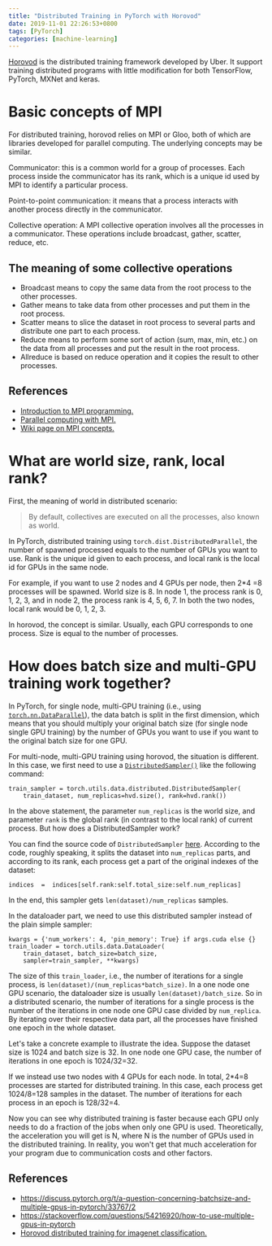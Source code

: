 ```yaml
---
title: "Distributed Training in PyTorch with Horovod"
date: 2019-11-01 22:26:53+0800
tags: [PyTorch]
categories: [machine-learning]
---
```


[Horovod](https://github.com/horovod/horovod) is the distributed training
framework developed by Uber. It support training distributed programs with
little modification for both TensorFlow, PyTorch, MXNet and keras.

<!--more-->

# Basic concepts of MPI

For distributed training, horovod relies on MPI or Gloo, both of which are
libraries developed for parallel computing. The underlying concepts may be
similar.

Communicator: this is a common world for a group of processes. Each process
inside the communicator has its rank, which is a unique id used by MPI to
identify a particular process.

Point-to-point communication: it means that a process interacts with another
process directly in the communicator.

Collective operation: A MPI collective operation involves all the processes in
a communicator. These operations include broadcast, gather, scatter, reduce,
etc.

## The meaning of some collective operations

+ Broadcast means to copy the same data from the root process to the other processes.
+ Gather means to take data from other processes and put them in the root process.
+ Scatter means to slice the dataset in root process to several parts and distribute one part to each process.
+ Reduce means to perform some sort of action (sum, max, min, etc.) on the data from all processes and put the result in the root process.
+ Allreduce is based on reduce operation and it copies the result to other processes.

## References

+ [Introduction to MPI programming.](https://www.uio.no/studier/emner/matnat/ifi/INF3380/v11/undervisningsmateriale/inf3380-week06.pdf)
+ [Parallel computing with MPI.](https://indico.desy.de/indico/event/12535/session/2/contribution/30/material/13/0.pdf)
+ [Wiki page on MPI concepts.](https://en.wikipedia.org/wiki/Message_Passing_Interface#Concepts)

# What are world size, rank, local rank?

First, the meaning of world in distributed scenario:

> By default, collectives are executed on all the processes, also known as world.

In PyTorch, distributed training using `torch.dist.DistributedParallel`, the
number of spawned processed equals to the number of GPUs you want to use. Rank
is the unique id given to each process, and local rank is the local id for GPUs
in the same node.

For example, if you want to use 2 nodes and 4 GPUs per node, then 2*4 =8
processes will be spawned. World size is 8. In node 1, the process rank is 0,
1, 2, 3, and in node 2, the process rank is 4, 5, 6, 7. In both the two nodes,
local rank would be 0, 1, 2, 3.

In horovod, the concept is similar. Usually, each GPU corresponds to one
process. Size is equal to the number of processes.

# How does batch size and multi-GPU training work together?

In PyTorch, for single node, multi-GPU training (i.e., using
[`torch.nn.DataParallel`](https://pytorch.org/docs/stable/nn.html#torch.nn.DataParallel)),
the data batch is split in the first dimension, which means that you should
multiply your original batch size (for single node single GPU training) by the
number of GPUs you want to use if you want to the original batch size for one
GPU.

For multi-node, multi-GPU training using horovod, the situation is different.
In this case, we first need to use a
[`DistributedSampler()`](https://pytorch.org/docs/stable/data.html#torch.utils.data.distributed.DistributedSampler)
like the following command:

```
train_sampler = torch.utils.data.distributed.DistributedSampler(
    train_dataset, num_replicas=hvd.size(), rank=hvd.rank())
```

In the above statement, the parameter `num_replicas` is the world size, and
parameter `rank` is the global rank (in contrast to the local rank) of current
process. But how does a DistributedSampler work?

You can find the source code of `DistributedSampler`
[here](https://pytorch.org/docs/stable/_modules/torch/utils/data/distributed.html#DistributedSampler).
According to the code, roughly speaking, it splits the dataset into
`num_replicas` parts, and according to its rank, each process get a part of the
original indexes of the dataset:

```
indices  =  indices[self.rank:self.total_size:self.num_replicas]
```

In the end, this sampler gets `len(dataset)/num_replicas` samples.

In the dataloader part, we need to use this distributed sampler instead of the
plain simple sampler:

```
kwargs = {'num_workers': 4, 'pin_memory': True} if args.cuda else {}
train_loader = torch.utils.data.DataLoader(
    train_dataset, batch_size=batch_size,
    sampler=train_sampler, **kwargs)
```

The size of this `train_loader`, i.e., the number of iterations for a single
process, is `len(dataset)/(num_replicas*batch_size)`. In a one node one GPU
scenario, the dataloader size is usually `len(dataset)/batch_size`. So in a
distributed scenario, the number of iterations for a single process is the
number of the iterations in one node one GPU case divided by `num_replica`. By
iterating over their respective data part, all the processes have finished one
epoch in the whole dataset.

Let's take a concrete example to illustrate the idea. Suppose the dataset size
is 1024 and batch size is 32. In one node one GPU case, the number of
iterations in one epoch is 1024/32=32.

If we instead use two nodes with 4 GPUs for each node. In total, 2*4=8
processes are started for distributed training. In this case, each process get
1024/8=128 samples in the dataset. The number of iterations for each process in
an epoch is 128/32=4.

Now you can see why distributed training is faster because each GPU only needs
to do a fraction of the jobs when only one GPU is used. Theoretically, the
acceleration you will get is N, where N is the number of GPUs used in the
distributed training.  In reality, you won't get that much acceleration for
your program due to communication costs and other factors.

## References

+ https://discuss.pytorch.org/t/a-question-concerning-batchsize-and-multiple-gpus-in-pytorch/33767/2
+ https://stackoverflow.com/questions/54216920/how-to-use-multiple-gpus-in-pytorch
+ [Horovod distributed training for imagenet classification.](https://github.com/horovod/horovod/blob/master/examples/pytorch_imagenet_resnet50.py)
